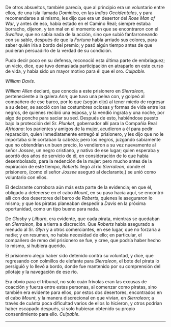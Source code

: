 De otros absueltos, también parecía, que al principio era un voluntario entre ellos, de una isla llamada *Dominico*, en las *Indias Occidentales*, y para recomendarse a sí mismo, les dijo que era un desertor del *Rose Man of War*, y antes de eso, había estado en el Camino Real; siempre estaba borracho, dijeron, y tan mal en el momento en que se encontraron con el *Swallow*, que no sabía nada de la acción, sino que subió fanfarroneando con su sable, después de que la *Fortuna* había arriado sus colores, para saber quién iría a bordo del premio; y pasó algún tiempo antes de que pudieran persuadirlo de la verdad de su condición.

Pudo decir poco en su defensa, reconoció esta última parte de embriaguez; un vicio, dice, que tuvo demasiada participación en atraparlo en este curso de vida, y había sido un mayor motivo para él que el oro. _Culpable._

_William Davis._

_William Allen_ declaró, que conocía a este prisionero en *Sierraleon*, perteneciente a la galera *Ann*; que tuvo una pelea con, y golpeó al compañero de ese barco, por lo que (según dijo) al tener miedo de regresar a su deber, se asoció con las costumbres ociosas y formas de vida entre los negros, de quienes recibió una esposa, y la vendió ingrata y una noche, por algo de ponche para saciar su sed. Después de esto, habiéndose puesto bajo la protección del Sr. *Plunket*, gobernador allí para la Compañía Real *Africana*: los parientes y amigos de la mujer, acudieron a él para pedir reparación, quien inmediatamente entregó al prisionero, y les dijo que no le importaba si le cortaban la cabeza; pero los negros, juzgando sabiamente que no obtendrían un buen precio, lo vendieron a su vez nuevamente al señor *Jossee*, un negro cristiano, y nativo de ese lugar; quien esperaba y acordó dos años de servicio de él, en consideración de lo que había desembolsado, para la redención de la mujer: pero mucho antes de la expiración de este tiempo, *Roberts* llegó al río *Sierraleon*, donde el prisionero, (como el señor *Jossee* aseguró al declarante,) se unió como voluntario con ellos.

El declarante corrobora aún más esta parte de la evidencia; en que él, obligado a detenerse en el cabo *Mount*, en su paso hacia aquí, se encontró allí con dos desertores del barco de *Roberts*, quienes le aseguraron lo mismo; y que los piratas planeaban despedir a *Davis* en la próxima oportunidad, como un tipo bueno para nada.

De *Glasby* y *Lilburn*, era evidente, que cada pirata, mientras se quedaban en *Sierraleon*, iba a tierra a discreción. Que *Roberts* había asegurado a menudo al Sr. *Glyn* y a otros comerciantes, en ese lugar, que no forzaría a nadie; y en resumen, no había necesidad de ello; en particular, el compañero de remo del prisionero se fue, y cree, que podría haber hecho lo mismo, si hubiera querido.

El prisionero alegó haber sido detenido contra su voluntad, y dice, que regresando con colmillos de elefante para *Sierraleon*, el bote del pirata lo persiguió y lo llevó a bordo, donde fue mantenido por su comprensión del pilotaje y la navegación de ese río.

Era obvio para el tribunal, no solo cuán frívolas eran las excusas de coacción y fuerza entre estas personas, al comenzar como piratas, sino también era evidente para ellos, por estos dos desertores, encontrados en el cabo *Mount*, y la manera discrecional en que vivían, en *Sierraleon*; a través de cuánta poca dificultad varios de ellos lo hicieron, y otros podrían haber escapado después, si solo hubieran obtenido su propio consentimiento para ello. _Culpable._

* * *